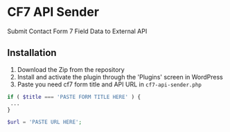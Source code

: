 # CF7 API Sender

Submit Contact Form 7 Field Data to External API

## Installation

1. Download the Zip from the repository
2. Install and activate the plugin through the 'Plugins' screen in WordPress
3. Paste you need cf7 form title and API URL in `cf7-api-sender.php`

```php
if ( $title === 'PASTE FORM TITLE HERE' ) {
 ...
}
```

```php
$url = 'PASTE URL HERE';
```
